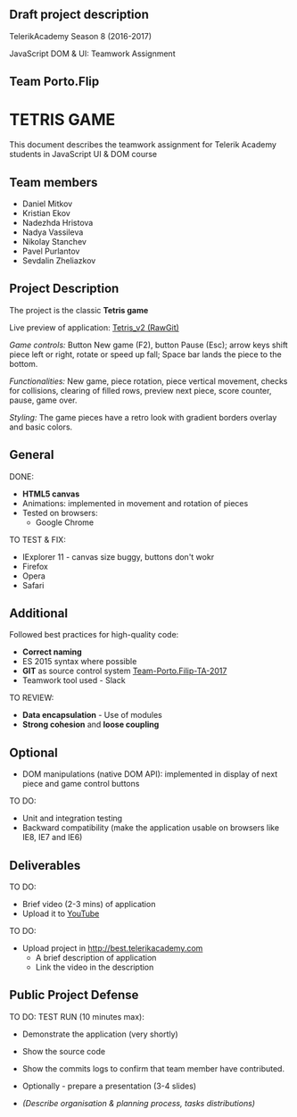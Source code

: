 ## Draft project description

TelerikAcademy Season 8 (2016-2017)

JavaScript DOM & UI: Teamwork Assignment

## Team Porto.Flip

# TETRIS GAME

This document describes the teamwork assignment for Telerik Academy students in JavaScript UI & DOM course

## Team members

- Daniel Mitkov
- Kristian Ekov
- Nadezhda Hristova
- Nadya Vassileva
- Nikolay Stanchev
- Pavel Purlantov
- Sevdalin Zheliazkov

##   Project Description

The project is the classic **Tetris game**

Live preview of application:
[Tetris_v2 (RawGit)](https://rawgit.com/purlantov/Team-Porto.Flip-TA-2017/master/Tetris_v2/index.html)

*Game controls:* Button New game (F2), button Pause (Esc); arrow keys shift piece left or right, rotate or speed up fall; Space bar lands the piece to the bottom.

*Functionalities:* New game, piece rotation, piece vertical movement, checks for collisions, clearing of filled rows, preview next piece, score counter,  pause, game over.

*Styling:* The game pieces have a retro look with gradient borders overlay and basic colors.

##  General

DONE:
- **HTML5 canvas**
- Animations: implemented in movement and rotation of pieces
- Tested on browsers:
    - Google Chrome

TO TEST & FIX:
- IExplorer 11 - canvas size buggy, buttons don't wokr
- Firefox
- Opera
- Safari

##  Additional

Followed best practices for high-quality code:

-   **Correct naming**
-   ES 2015 syntax where possible
-   **GIT** as source control system [Team-Porto.Filip-TA-2017](https://github.com/purlantov/Team-Porto.Flip-TA-2017)
-   Teamwork tool used - Slack

TO REVIEW:
-   **Data encapsulation** -   Use of modules
-   **Strong cohesion** and **loose coupling**

##  Optional

-   DOM manipulations (native DOM API): implemented in display of next piece and game control buttons

TO DO:
-   Unit and integration testing
-   Backward compatibility (make the application usable on browsers like IE8, IE7 and IE6)

##  Deliverables

TO DO:
-   Brief video (2-3 mins) of application
-   Upload it to [YouTube](https://youtube.com)

TO DO:
-   Upload project in http://best.telerikacademy.com
    -   A brief description of application
    -   Link the video in the description


##  Public Project Defense

TO DO: TEST RUN (10 minutes max):
  -   Demonstrate the application (very shortly)
  -   Show the source code
  -   Show the commits logs to confirm that team member have contributed.
  -   Optionally - prepare a presentation (3-4 slides)

  -   *(Describe organisation & planning process, tasks distributions)*
